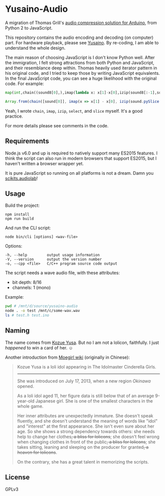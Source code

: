 # Yusaino-Audio

A migration of Thomas Grill's [audio compression solution for Arduino](http://grrrr.org/2011/06/30/arduino-compressed_audio/),
from Python 2 to JavaScript.

This repository contains the audio encoding and decoding (on computer) part. For hardware playback,
please see [Yusaino](https://github.com/hozuki/Yusaino). By re-coding, I am able to understand the whole design.

The main reason of choosing JavaScript is I don't know Python well. After the immigration, I felt
strong attractions from both Python and JavaScript, and their resemblance deep within. Thomas heavily
used iterator pattern in his original code, and I tried to keep those by writing JavaScript equivalents.
In the final JavaScript code, you can see a huge likelihood with the original code. For example:

```python
map(int,chain((sound8[0],),imap(lambda x: x[1]-x[0],izip(sound8[:-1],sound8[1:]))))
```

```javascript
Array.from(chain([sound[0]], imap(x => x[1] - x[0], izip(sound.pySlice([, -1]), sound.pySlice([1,])))));
```

Yeah, I wrote `chain`, `imap`, `izip`, `select`, and `slice` myself. It's a good practice.

For more details please see comments in the code.

## Requirements

Node.js v6.0 and up is required to natively support many ES2015 features. I think the script can also
run in modern browsers that support ES2015, but I haven't written a browser wrapper yet.

It is pure JavaScript so running on all platforms is not a dream. Damn you [scikits.audiolab](https://pypi.python.org/pypi/scikits.audiolab/)!

## Usage

Build the project:

```shell
npm install
npm run build
```

And run the CLI script:

```shell
node bin/cli [options] <wav-file>
```

Options:

    -h, --help         output usage information
    -V, --version      output the version number
    -o, --cpp <file>   C/C++ program source code output

The script needs a wave audio file, with these attributes:

- bit depth: 8/16
- channels: 1 (mono)

Example:

```bash
pwd # /mnt/d/source/yusaino-audio
node . -o test /mnt/c/some-wav.wav
ls # test.h test.ino
```

## Naming

The name comes from [Kozue Yusa](http://www.project-imas.com/wiki/Kozue_Yusa). But no I am not a
lolicon, faithfully. I just *happened* to win a card of her. ☺

Another introduction from [Moegirl wiki](https://zh.moegirl.org/zh/%E6%B8%B8%E4%BD%90%E6%A2%A2) (originally
in Chinese):

> Kozue Yusa is a loli idol appearing in The Idolmaster Cinderella Girls.
>
> ---
>
> She was introduced on July 17, 2013, when a new region *Okinawa* opened.
>
> As a loli idol aged 11, her figure data is still below that of an average 9-year-old Japanese girl.
> She is one of the smallest characters in the whole game.
>
> Her inner attributes are unexpectedly immature. She doesn't speak fluently, and she doesn't understand
> the meaning of words like "idol" and "interest" at the first appearance. She isn't even sure about
> her age. So she shows a strong dependency towards others: she needs help to change her clothes<del>,
> a bliss for lolicons</del>; she doesn't feel wrong when changing clothes in front of the public<del>,
> a bliss for lolicons</del>; she takes sitting, leaning and sleeping on the producer for granted<del>,
> a heaven for lolicons</del>.
>
> On the contrary, she has a great talent in memorizing the scripts. 

## License

GPLv3
